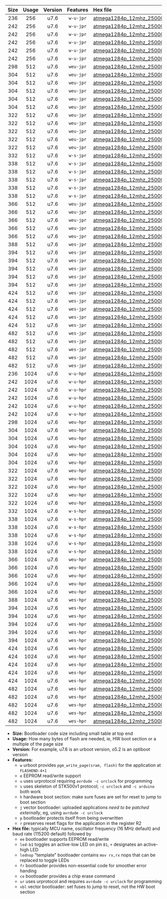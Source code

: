 |Size|Usage|Version|Features|Hex file|
|:-:|:-:|:-:|:-:|:--|
|236|256|u7.6|`w-u-jpr`|[atmega1284p_12mhz_250000bps_ur_vbl.hex](https://raw.githubusercontent.com/stefanrueger/urboot/main/bootloaders/atmega1284p/fcpu_12mhz/250000_bps/atmega1284p_12mhz_250000bps_ur_vbl.hex)|
|242|256|u7.6|`w-u-jpr`|[atmega1284p_12mhz_250000bps_led+b5_ur_vbl.hex](https://raw.githubusercontent.com/stefanrueger/urboot/main/bootloaders/atmega1284p/fcpu_12mhz/250000_bps/atmega1284p_12mhz_250000bps_led+b5_ur_vbl.hex)|
|242|256|u7.6|`w-u-jpr`|[atmega1284p_12mhz_250000bps_led+b7_ur_vbl.hex](https://raw.githubusercontent.com/stefanrueger/urboot/main/bootloaders/atmega1284p/fcpu_12mhz/250000_bps/atmega1284p_12mhz_250000bps_led+b7_ur_vbl.hex)|
|242|256|u7.6|`w-u-jpr`|[atmega1284p_12mhz_250000bps_led+c7_ur_vbl.hex](https://raw.githubusercontent.com/stefanrueger/urboot/main/bootloaders/atmega1284p/fcpu_12mhz/250000_bps/atmega1284p_12mhz_250000bps_led+c7_ur_vbl.hex)|
|242|256|u7.6|`w-u-jpr`|[atmega1284p_12mhz_250000bps_led+d7_ur_vbl.hex](https://raw.githubusercontent.com/stefanrueger/urboot/main/bootloaders/atmega1284p/fcpu_12mhz/250000_bps/atmega1284p_12mhz_250000bps_led+d7_ur_vbl.hex)|
|242|256|u7.6|`w-u-jpr`|[atmega1284p_12mhz_250000bps_lednop_ur_vbl.hex](https://raw.githubusercontent.com/stefanrueger/urboot/main/bootloaders/atmega1284p/fcpu_12mhz/250000_bps/atmega1284p_12mhz_250000bps_lednop_ur_vbl.hex)|
|298|512|u7.6|`weu-jpr`|[atmega1284p_12mhz_250000bps_ee_ur_vbl.hex](https://raw.githubusercontent.com/stefanrueger/urboot/main/bootloaders/atmega1284p/fcpu_12mhz/250000_bps/atmega1284p_12mhz_250000bps_ee_ur_vbl.hex)|
|304|512|u7.6|`weu-jpr`|[atmega1284p_12mhz_250000bps_ee_led+b5_ur_vbl.hex](https://raw.githubusercontent.com/stefanrueger/urboot/main/bootloaders/atmega1284p/fcpu_12mhz/250000_bps/atmega1284p_12mhz_250000bps_ee_led+b5_ur_vbl.hex)|
|304|512|u7.6|`weu-jpr`|[atmega1284p_12mhz_250000bps_ee_led+b7_ur_vbl.hex](https://raw.githubusercontent.com/stefanrueger/urboot/main/bootloaders/atmega1284p/fcpu_12mhz/250000_bps/atmega1284p_12mhz_250000bps_ee_led+b7_ur_vbl.hex)|
|304|512|u7.6|`weu-jpr`|[atmega1284p_12mhz_250000bps_ee_led+c7_ur_vbl.hex](https://raw.githubusercontent.com/stefanrueger/urboot/main/bootloaders/atmega1284p/fcpu_12mhz/250000_bps/atmega1284p_12mhz_250000bps_ee_led+c7_ur_vbl.hex)|
|304|512|u7.6|`weu-jpr`|[atmega1284p_12mhz_250000bps_ee_led+d7_ur_vbl.hex](https://raw.githubusercontent.com/stefanrueger/urboot/main/bootloaders/atmega1284p/fcpu_12mhz/250000_bps/atmega1284p_12mhz_250000bps_ee_led+d7_ur_vbl.hex)|
|304|512|u7.6|`weu-jpr`|[atmega1284p_12mhz_250000bps_ee_lednop_ur_vbl.hex](https://raw.githubusercontent.com/stefanrueger/urboot/main/bootloaders/atmega1284p/fcpu_12mhz/250000_bps/atmega1284p_12mhz_250000bps_ee_lednop_ur_vbl.hex)|
|322|512|u7.6|`weu-jpr`|[atmega1284p_12mhz_250000bps_ee_led+b5_fr_ur_vbl.hex](https://raw.githubusercontent.com/stefanrueger/urboot/main/bootloaders/atmega1284p/fcpu_12mhz/250000_bps/atmega1284p_12mhz_250000bps_ee_led+b5_fr_ur_vbl.hex)|
|322|512|u7.6|`weu-jpr`|[atmega1284p_12mhz_250000bps_ee_led+b7_fr_ur_vbl.hex](https://raw.githubusercontent.com/stefanrueger/urboot/main/bootloaders/atmega1284p/fcpu_12mhz/250000_bps/atmega1284p_12mhz_250000bps_ee_led+b7_fr_ur_vbl.hex)|
|322|512|u7.6|`weu-jpr`|[atmega1284p_12mhz_250000bps_ee_led+c7_fr_ur_vbl.hex](https://raw.githubusercontent.com/stefanrueger/urboot/main/bootloaders/atmega1284p/fcpu_12mhz/250000_bps/atmega1284p_12mhz_250000bps_ee_led+c7_fr_ur_vbl.hex)|
|322|512|u7.6|`weu-jpr`|[atmega1284p_12mhz_250000bps_ee_led+d7_fr_ur_vbl.hex](https://raw.githubusercontent.com/stefanrueger/urboot/main/bootloaders/atmega1284p/fcpu_12mhz/250000_bps/atmega1284p_12mhz_250000bps_ee_led+d7_fr_ur_vbl.hex)|
|322|512|u7.6|`weu-jpr`|[atmega1284p_12mhz_250000bps_ee_lednop_fr_ur_vbl.hex](https://raw.githubusercontent.com/stefanrueger/urboot/main/bootloaders/atmega1284p/fcpu_12mhz/250000_bps/atmega1284p_12mhz_250000bps_ee_lednop_fr_ur_vbl.hex)|
|332|512|u7.6|`w-s-jpr`|[atmega1284p_12mhz_250000bps_vbl.hex](https://raw.githubusercontent.com/stefanrueger/urboot/main/bootloaders/atmega1284p/fcpu_12mhz/250000_bps/atmega1284p_12mhz_250000bps_vbl.hex)|
|338|512|u7.6|`w-s-jpr`|[atmega1284p_12mhz_250000bps_led+b5_vbl.hex](https://raw.githubusercontent.com/stefanrueger/urboot/main/bootloaders/atmega1284p/fcpu_12mhz/250000_bps/atmega1284p_12mhz_250000bps_led+b5_vbl.hex)|
|338|512|u7.6|`w-s-jpr`|[atmega1284p_12mhz_250000bps_led+b7_vbl.hex](https://raw.githubusercontent.com/stefanrueger/urboot/main/bootloaders/atmega1284p/fcpu_12mhz/250000_bps/atmega1284p_12mhz_250000bps_led+b7_vbl.hex)|
|338|512|u7.6|`w-s-jpr`|[atmega1284p_12mhz_250000bps_led+c7_vbl.hex](https://raw.githubusercontent.com/stefanrueger/urboot/main/bootloaders/atmega1284p/fcpu_12mhz/250000_bps/atmega1284p_12mhz_250000bps_led+c7_vbl.hex)|
|338|512|u7.6|`w-s-jpr`|[atmega1284p_12mhz_250000bps_led+d7_vbl.hex](https://raw.githubusercontent.com/stefanrueger/urboot/main/bootloaders/atmega1284p/fcpu_12mhz/250000_bps/atmega1284p_12mhz_250000bps_led+d7_vbl.hex)|
|338|512|u7.6|`w-s-jpr`|[atmega1284p_12mhz_250000bps_lednop_vbl.hex](https://raw.githubusercontent.com/stefanrueger/urboot/main/bootloaders/atmega1284p/fcpu_12mhz/250000_bps/atmega1284p_12mhz_250000bps_lednop_vbl.hex)|
|366|512|u7.6|`weu-jpr`|[atmega1284p_12mhz_250000bps_ee_led+b5_fr_ce_ur_vbl.hex](https://raw.githubusercontent.com/stefanrueger/urboot/main/bootloaders/atmega1284p/fcpu_12mhz/250000_bps/atmega1284p_12mhz_250000bps_ee_led+b5_fr_ce_ur_vbl.hex)|
|366|512|u7.6|`weu-jpr`|[atmega1284p_12mhz_250000bps_ee_led+b7_fr_ce_ur_vbl.hex](https://raw.githubusercontent.com/stefanrueger/urboot/main/bootloaders/atmega1284p/fcpu_12mhz/250000_bps/atmega1284p_12mhz_250000bps_ee_led+b7_fr_ce_ur_vbl.hex)|
|366|512|u7.6|`weu-jpr`|[atmega1284p_12mhz_250000bps_ee_led+c7_fr_ce_ur_vbl.hex](https://raw.githubusercontent.com/stefanrueger/urboot/main/bootloaders/atmega1284p/fcpu_12mhz/250000_bps/atmega1284p_12mhz_250000bps_ee_led+c7_fr_ce_ur_vbl.hex)|
|366|512|u7.6|`weu-jpr`|[atmega1284p_12mhz_250000bps_ee_led+d7_fr_ce_ur_vbl.hex](https://raw.githubusercontent.com/stefanrueger/urboot/main/bootloaders/atmega1284p/fcpu_12mhz/250000_bps/atmega1284p_12mhz_250000bps_ee_led+d7_fr_ce_ur_vbl.hex)|
|366|512|u7.6|`weu-jpr`|[atmega1284p_12mhz_250000bps_ee_lednop_fr_ce_ur_vbl.hex](https://raw.githubusercontent.com/stefanrueger/urboot/main/bootloaders/atmega1284p/fcpu_12mhz/250000_bps/atmega1284p_12mhz_250000bps_ee_lednop_fr_ce_ur_vbl.hex)|
|388|512|u7.6|`wes-jpr`|[atmega1284p_12mhz_250000bps_ee_vbl.hex](https://raw.githubusercontent.com/stefanrueger/urboot/main/bootloaders/atmega1284p/fcpu_12mhz/250000_bps/atmega1284p_12mhz_250000bps_ee_vbl.hex)|
|394|512|u7.6|`wes-jpr`|[atmega1284p_12mhz_250000bps_ee_led+b5_vbl.hex](https://raw.githubusercontent.com/stefanrueger/urboot/main/bootloaders/atmega1284p/fcpu_12mhz/250000_bps/atmega1284p_12mhz_250000bps_ee_led+b5_vbl.hex)|
|394|512|u7.6|`wes-jpr`|[atmega1284p_12mhz_250000bps_ee_led+b7_vbl.hex](https://raw.githubusercontent.com/stefanrueger/urboot/main/bootloaders/atmega1284p/fcpu_12mhz/250000_bps/atmega1284p_12mhz_250000bps_ee_led+b7_vbl.hex)|
|394|512|u7.6|`wes-jpr`|[atmega1284p_12mhz_250000bps_ee_led+c7_vbl.hex](https://raw.githubusercontent.com/stefanrueger/urboot/main/bootloaders/atmega1284p/fcpu_12mhz/250000_bps/atmega1284p_12mhz_250000bps_ee_led+c7_vbl.hex)|
|394|512|u7.6|`wes-jpr`|[atmega1284p_12mhz_250000bps_ee_led+d7_vbl.hex](https://raw.githubusercontent.com/stefanrueger/urboot/main/bootloaders/atmega1284p/fcpu_12mhz/250000_bps/atmega1284p_12mhz_250000bps_ee_led+d7_vbl.hex)|
|394|512|u7.6|`wes-jpr`|[atmega1284p_12mhz_250000bps_ee_lednop_vbl.hex](https://raw.githubusercontent.com/stefanrueger/urboot/main/bootloaders/atmega1284p/fcpu_12mhz/250000_bps/atmega1284p_12mhz_250000bps_ee_lednop_vbl.hex)|
|424|512|u7.6|`wes-jpr`|[atmega1284p_12mhz_250000bps_ee_led+b5_fr_vbl.hex](https://raw.githubusercontent.com/stefanrueger/urboot/main/bootloaders/atmega1284p/fcpu_12mhz/250000_bps/atmega1284p_12mhz_250000bps_ee_led+b5_fr_vbl.hex)|
|424|512|u7.6|`wes-jpr`|[atmega1284p_12mhz_250000bps_ee_led+b7_fr_vbl.hex](https://raw.githubusercontent.com/stefanrueger/urboot/main/bootloaders/atmega1284p/fcpu_12mhz/250000_bps/atmega1284p_12mhz_250000bps_ee_led+b7_fr_vbl.hex)|
|424|512|u7.6|`wes-jpr`|[atmega1284p_12mhz_250000bps_ee_led+c7_fr_vbl.hex](https://raw.githubusercontent.com/stefanrueger/urboot/main/bootloaders/atmega1284p/fcpu_12mhz/250000_bps/atmega1284p_12mhz_250000bps_ee_led+c7_fr_vbl.hex)|
|424|512|u7.6|`wes-jpr`|[atmega1284p_12mhz_250000bps_ee_led+d7_fr_vbl.hex](https://raw.githubusercontent.com/stefanrueger/urboot/main/bootloaders/atmega1284p/fcpu_12mhz/250000_bps/atmega1284p_12mhz_250000bps_ee_led+d7_fr_vbl.hex)|
|424|512|u7.6|`wes-jpr`|[atmega1284p_12mhz_250000bps_ee_lednop_fr_vbl.hex](https://raw.githubusercontent.com/stefanrueger/urboot/main/bootloaders/atmega1284p/fcpu_12mhz/250000_bps/atmega1284p_12mhz_250000bps_ee_lednop_fr_vbl.hex)|
|482|512|u7.6|`wes-jpr`|[atmega1284p_12mhz_250000bps_ee_led+b5_fr_ce_vbl.hex](https://raw.githubusercontent.com/stefanrueger/urboot/main/bootloaders/atmega1284p/fcpu_12mhz/250000_bps/atmega1284p_12mhz_250000bps_ee_led+b5_fr_ce_vbl.hex)|
|482|512|u7.6|`wes-jpr`|[atmega1284p_12mhz_250000bps_ee_led+b7_fr_ce_vbl.hex](https://raw.githubusercontent.com/stefanrueger/urboot/main/bootloaders/atmega1284p/fcpu_12mhz/250000_bps/atmega1284p_12mhz_250000bps_ee_led+b7_fr_ce_vbl.hex)|
|482|512|u7.6|`wes-jpr`|[atmega1284p_12mhz_250000bps_ee_led+c7_fr_ce_vbl.hex](https://raw.githubusercontent.com/stefanrueger/urboot/main/bootloaders/atmega1284p/fcpu_12mhz/250000_bps/atmega1284p_12mhz_250000bps_ee_led+c7_fr_ce_vbl.hex)|
|482|512|u7.6|`wes-jpr`|[atmega1284p_12mhz_250000bps_ee_led+d7_fr_ce_vbl.hex](https://raw.githubusercontent.com/stefanrueger/urboot/main/bootloaders/atmega1284p/fcpu_12mhz/250000_bps/atmega1284p_12mhz_250000bps_ee_led+d7_fr_ce_vbl.hex)|
|482|512|u7.6|`wes-jpr`|[atmega1284p_12mhz_250000bps_ee_lednop_fr_ce_vbl.hex](https://raw.githubusercontent.com/stefanrueger/urboot/main/bootloaders/atmega1284p/fcpu_12mhz/250000_bps/atmega1284p_12mhz_250000bps_ee_lednop_fr_ce_vbl.hex)|
|236|1024|u7.6|`w-u-hpr`|[atmega1284p_12mhz_250000bps_ur.hex](https://raw.githubusercontent.com/stefanrueger/urboot/main/bootloaders/atmega1284p/fcpu_12mhz/250000_bps/atmega1284p_12mhz_250000bps_ur.hex)|
|242|1024|u7.6|`w-u-hpr`|[atmega1284p_12mhz_250000bps_led+b5_ur.hex](https://raw.githubusercontent.com/stefanrueger/urboot/main/bootloaders/atmega1284p/fcpu_12mhz/250000_bps/atmega1284p_12mhz_250000bps_led+b5_ur.hex)|
|242|1024|u7.6|`w-u-hpr`|[atmega1284p_12mhz_250000bps_led+b7_ur.hex](https://raw.githubusercontent.com/stefanrueger/urboot/main/bootloaders/atmega1284p/fcpu_12mhz/250000_bps/atmega1284p_12mhz_250000bps_led+b7_ur.hex)|
|242|1024|u7.6|`w-u-hpr`|[atmega1284p_12mhz_250000bps_led+c7_ur.hex](https://raw.githubusercontent.com/stefanrueger/urboot/main/bootloaders/atmega1284p/fcpu_12mhz/250000_bps/atmega1284p_12mhz_250000bps_led+c7_ur.hex)|
|242|1024|u7.6|`w-u-hpr`|[atmega1284p_12mhz_250000bps_led+d7_ur.hex](https://raw.githubusercontent.com/stefanrueger/urboot/main/bootloaders/atmega1284p/fcpu_12mhz/250000_bps/atmega1284p_12mhz_250000bps_led+d7_ur.hex)|
|242|1024|u7.6|`w-u-hpr`|[atmega1284p_12mhz_250000bps_lednop_ur.hex](https://raw.githubusercontent.com/stefanrueger/urboot/main/bootloaders/atmega1284p/fcpu_12mhz/250000_bps/atmega1284p_12mhz_250000bps_lednop_ur.hex)|
|298|1024|u7.6|`weu-hpr`|[atmega1284p_12mhz_250000bps_ee_ur.hex](https://raw.githubusercontent.com/stefanrueger/urboot/main/bootloaders/atmega1284p/fcpu_12mhz/250000_bps/atmega1284p_12mhz_250000bps_ee_ur.hex)|
|304|1024|u7.6|`weu-hpr`|[atmega1284p_12mhz_250000bps_ee_led+b5_ur.hex](https://raw.githubusercontent.com/stefanrueger/urboot/main/bootloaders/atmega1284p/fcpu_12mhz/250000_bps/atmega1284p_12mhz_250000bps_ee_led+b5_ur.hex)|
|304|1024|u7.6|`weu-hpr`|[atmega1284p_12mhz_250000bps_ee_led+b7_ur.hex](https://raw.githubusercontent.com/stefanrueger/urboot/main/bootloaders/atmega1284p/fcpu_12mhz/250000_bps/atmega1284p_12mhz_250000bps_ee_led+b7_ur.hex)|
|304|1024|u7.6|`weu-hpr`|[atmega1284p_12mhz_250000bps_ee_led+c7_ur.hex](https://raw.githubusercontent.com/stefanrueger/urboot/main/bootloaders/atmega1284p/fcpu_12mhz/250000_bps/atmega1284p_12mhz_250000bps_ee_led+c7_ur.hex)|
|304|1024|u7.6|`weu-hpr`|[atmega1284p_12mhz_250000bps_ee_led+d7_ur.hex](https://raw.githubusercontent.com/stefanrueger/urboot/main/bootloaders/atmega1284p/fcpu_12mhz/250000_bps/atmega1284p_12mhz_250000bps_ee_led+d7_ur.hex)|
|304|1024|u7.6|`weu-hpr`|[atmega1284p_12mhz_250000bps_ee_lednop_ur.hex](https://raw.githubusercontent.com/stefanrueger/urboot/main/bootloaders/atmega1284p/fcpu_12mhz/250000_bps/atmega1284p_12mhz_250000bps_ee_lednop_ur.hex)|
|322|1024|u7.6|`weu-hpr`|[atmega1284p_12mhz_250000bps_ee_led+b5_fr_ur.hex](https://raw.githubusercontent.com/stefanrueger/urboot/main/bootloaders/atmega1284p/fcpu_12mhz/250000_bps/atmega1284p_12mhz_250000bps_ee_led+b5_fr_ur.hex)|
|322|1024|u7.6|`weu-hpr`|[atmega1284p_12mhz_250000bps_ee_led+b7_fr_ur.hex](https://raw.githubusercontent.com/stefanrueger/urboot/main/bootloaders/atmega1284p/fcpu_12mhz/250000_bps/atmega1284p_12mhz_250000bps_ee_led+b7_fr_ur.hex)|
|322|1024|u7.6|`weu-hpr`|[atmega1284p_12mhz_250000bps_ee_led+c7_fr_ur.hex](https://raw.githubusercontent.com/stefanrueger/urboot/main/bootloaders/atmega1284p/fcpu_12mhz/250000_bps/atmega1284p_12mhz_250000bps_ee_led+c7_fr_ur.hex)|
|322|1024|u7.6|`weu-hpr`|[atmega1284p_12mhz_250000bps_ee_led+d7_fr_ur.hex](https://raw.githubusercontent.com/stefanrueger/urboot/main/bootloaders/atmega1284p/fcpu_12mhz/250000_bps/atmega1284p_12mhz_250000bps_ee_led+d7_fr_ur.hex)|
|322|1024|u7.6|`weu-hpr`|[atmega1284p_12mhz_250000bps_ee_lednop_fr_ur.hex](https://raw.githubusercontent.com/stefanrueger/urboot/main/bootloaders/atmega1284p/fcpu_12mhz/250000_bps/atmega1284p_12mhz_250000bps_ee_lednop_fr_ur.hex)|
|332|1024|u7.6|`w-s-hpr`|[atmega1284p_12mhz_250000bps.hex](https://raw.githubusercontent.com/stefanrueger/urboot/main/bootloaders/atmega1284p/fcpu_12mhz/250000_bps/atmega1284p_12mhz_250000bps.hex)|
|338|1024|u7.6|`w-s-hpr`|[atmega1284p_12mhz_250000bps_led+b5.hex](https://raw.githubusercontent.com/stefanrueger/urboot/main/bootloaders/atmega1284p/fcpu_12mhz/250000_bps/atmega1284p_12mhz_250000bps_led+b5.hex)|
|338|1024|u7.6|`w-s-hpr`|[atmega1284p_12mhz_250000bps_led+b7.hex](https://raw.githubusercontent.com/stefanrueger/urboot/main/bootloaders/atmega1284p/fcpu_12mhz/250000_bps/atmega1284p_12mhz_250000bps_led+b7.hex)|
|338|1024|u7.6|`w-s-hpr`|[atmega1284p_12mhz_250000bps_led+c7.hex](https://raw.githubusercontent.com/stefanrueger/urboot/main/bootloaders/atmega1284p/fcpu_12mhz/250000_bps/atmega1284p_12mhz_250000bps_led+c7.hex)|
|338|1024|u7.6|`w-s-hpr`|[atmega1284p_12mhz_250000bps_led+d7.hex](https://raw.githubusercontent.com/stefanrueger/urboot/main/bootloaders/atmega1284p/fcpu_12mhz/250000_bps/atmega1284p_12mhz_250000bps_led+d7.hex)|
|338|1024|u7.6|`w-s-hpr`|[atmega1284p_12mhz_250000bps_lednop.hex](https://raw.githubusercontent.com/stefanrueger/urboot/main/bootloaders/atmega1284p/fcpu_12mhz/250000_bps/atmega1284p_12mhz_250000bps_lednop.hex)|
|366|1024|u7.6|`weu-hpr`|[atmega1284p_12mhz_250000bps_ee_led+b5_fr_ce_ur.hex](https://raw.githubusercontent.com/stefanrueger/urboot/main/bootloaders/atmega1284p/fcpu_12mhz/250000_bps/atmega1284p_12mhz_250000bps_ee_led+b5_fr_ce_ur.hex)|
|366|1024|u7.6|`weu-hpr`|[atmega1284p_12mhz_250000bps_ee_led+b7_fr_ce_ur.hex](https://raw.githubusercontent.com/stefanrueger/urboot/main/bootloaders/atmega1284p/fcpu_12mhz/250000_bps/atmega1284p_12mhz_250000bps_ee_led+b7_fr_ce_ur.hex)|
|366|1024|u7.6|`weu-hpr`|[atmega1284p_12mhz_250000bps_ee_led+c7_fr_ce_ur.hex](https://raw.githubusercontent.com/stefanrueger/urboot/main/bootloaders/atmega1284p/fcpu_12mhz/250000_bps/atmega1284p_12mhz_250000bps_ee_led+c7_fr_ce_ur.hex)|
|366|1024|u7.6|`weu-hpr`|[atmega1284p_12mhz_250000bps_ee_led+d7_fr_ce_ur.hex](https://raw.githubusercontent.com/stefanrueger/urboot/main/bootloaders/atmega1284p/fcpu_12mhz/250000_bps/atmega1284p_12mhz_250000bps_ee_led+d7_fr_ce_ur.hex)|
|366|1024|u7.6|`weu-hpr`|[atmega1284p_12mhz_250000bps_ee_lednop_fr_ce_ur.hex](https://raw.githubusercontent.com/stefanrueger/urboot/main/bootloaders/atmega1284p/fcpu_12mhz/250000_bps/atmega1284p_12mhz_250000bps_ee_lednop_fr_ce_ur.hex)|
|388|1024|u7.6|`wes-hpr`|[atmega1284p_12mhz_250000bps_ee.hex](https://raw.githubusercontent.com/stefanrueger/urboot/main/bootloaders/atmega1284p/fcpu_12mhz/250000_bps/atmega1284p_12mhz_250000bps_ee.hex)|
|394|1024|u7.6|`wes-hpr`|[atmega1284p_12mhz_250000bps_ee_led+b5.hex](https://raw.githubusercontent.com/stefanrueger/urboot/main/bootloaders/atmega1284p/fcpu_12mhz/250000_bps/atmega1284p_12mhz_250000bps_ee_led+b5.hex)|
|394|1024|u7.6|`wes-hpr`|[atmega1284p_12mhz_250000bps_ee_led+b7.hex](https://raw.githubusercontent.com/stefanrueger/urboot/main/bootloaders/atmega1284p/fcpu_12mhz/250000_bps/atmega1284p_12mhz_250000bps_ee_led+b7.hex)|
|394|1024|u7.6|`wes-hpr`|[atmega1284p_12mhz_250000bps_ee_led+c7.hex](https://raw.githubusercontent.com/stefanrueger/urboot/main/bootloaders/atmega1284p/fcpu_12mhz/250000_bps/atmega1284p_12mhz_250000bps_ee_led+c7.hex)|
|394|1024|u7.6|`wes-hpr`|[atmega1284p_12mhz_250000bps_ee_led+d7.hex](https://raw.githubusercontent.com/stefanrueger/urboot/main/bootloaders/atmega1284p/fcpu_12mhz/250000_bps/atmega1284p_12mhz_250000bps_ee_led+d7.hex)|
|394|1024|u7.6|`wes-hpr`|[atmega1284p_12mhz_250000bps_ee_lednop.hex](https://raw.githubusercontent.com/stefanrueger/urboot/main/bootloaders/atmega1284p/fcpu_12mhz/250000_bps/atmega1284p_12mhz_250000bps_ee_lednop.hex)|
|424|1024|u7.6|`wes-hpr`|[atmega1284p_12mhz_250000bps_ee_led+b5_fr.hex](https://raw.githubusercontent.com/stefanrueger/urboot/main/bootloaders/atmega1284p/fcpu_12mhz/250000_bps/atmega1284p_12mhz_250000bps_ee_led+b5_fr.hex)|
|424|1024|u7.6|`wes-hpr`|[atmega1284p_12mhz_250000bps_ee_led+b7_fr.hex](https://raw.githubusercontent.com/stefanrueger/urboot/main/bootloaders/atmega1284p/fcpu_12mhz/250000_bps/atmega1284p_12mhz_250000bps_ee_led+b7_fr.hex)|
|424|1024|u7.6|`wes-hpr`|[atmega1284p_12mhz_250000bps_ee_led+c7_fr.hex](https://raw.githubusercontent.com/stefanrueger/urboot/main/bootloaders/atmega1284p/fcpu_12mhz/250000_bps/atmega1284p_12mhz_250000bps_ee_led+c7_fr.hex)|
|424|1024|u7.6|`wes-hpr`|[atmega1284p_12mhz_250000bps_ee_led+d7_fr.hex](https://raw.githubusercontent.com/stefanrueger/urboot/main/bootloaders/atmega1284p/fcpu_12mhz/250000_bps/atmega1284p_12mhz_250000bps_ee_led+d7_fr.hex)|
|424|1024|u7.6|`wes-hpr`|[atmega1284p_12mhz_250000bps_ee_lednop_fr.hex](https://raw.githubusercontent.com/stefanrueger/urboot/main/bootloaders/atmega1284p/fcpu_12mhz/250000_bps/atmega1284p_12mhz_250000bps_ee_lednop_fr.hex)|
|482|1024|u7.6|`wes-hpr`|[atmega1284p_12mhz_250000bps_ee_led+b5_fr_ce.hex](https://raw.githubusercontent.com/stefanrueger/urboot/main/bootloaders/atmega1284p/fcpu_12mhz/250000_bps/atmega1284p_12mhz_250000bps_ee_led+b5_fr_ce.hex)|
|482|1024|u7.6|`wes-hpr`|[atmega1284p_12mhz_250000bps_ee_led+b7_fr_ce.hex](https://raw.githubusercontent.com/stefanrueger/urboot/main/bootloaders/atmega1284p/fcpu_12mhz/250000_bps/atmega1284p_12mhz_250000bps_ee_led+b7_fr_ce.hex)|
|482|1024|u7.6|`wes-hpr`|[atmega1284p_12mhz_250000bps_ee_led+c7_fr_ce.hex](https://raw.githubusercontent.com/stefanrueger/urboot/main/bootloaders/atmega1284p/fcpu_12mhz/250000_bps/atmega1284p_12mhz_250000bps_ee_led+c7_fr_ce.hex)|
|482|1024|u7.6|`wes-hpr`|[atmega1284p_12mhz_250000bps_ee_led+d7_fr_ce.hex](https://raw.githubusercontent.com/stefanrueger/urboot/main/bootloaders/atmega1284p/fcpu_12mhz/250000_bps/atmega1284p_12mhz_250000bps_ee_led+d7_fr_ce.hex)|
|482|1024|u7.6|`wes-hpr`|[atmega1284p_12mhz_250000bps_ee_lednop_fr_ce.hex](https://raw.githubusercontent.com/stefanrueger/urboot/main/bootloaders/atmega1284p/fcpu_12mhz/250000_bps/atmega1284p_12mhz_250000bps_ee_lednop_fr_ce.hex)|

- **Size:** Bootloader code size including small table at top end
- **Usage:** How many bytes of flash are needed, ie, HW boot section or a multiple of the page size
- **Version:** For example, u7.6 is an urboot version, o5.2 is an optiboot version
- **Features:**
  + `w` urboot provides `pgm_write_page(sram, flash)` for the application at `FLASHEND-4+1`
  + `e` EEPROM read/write support
  + `u` uses urprotocol requiring `avrdude -c urclock` for programming
  + `s` uses skeleton of STK500v1 protocol; `-c urclock` and `-c arduino` both work
  + `h` hardware boot section: make sure fuses are set for reset to jump to boot section
  + `j` vector bootloader: uploaded applications *need to be patched externally*, eg, using `avrdude -c urclock`
  + `p` bootloader protects itself from being overwritten
  + `r` preserves reset flags for the application in the register R2
- **Hex file:** typically MCU name, oscillator frequency (16 MHz default) and baud rate (115200 default) followed by
  + `ee` bootloader supports EEPROM read/write
  + `led-b1` toggles an active-low LED on pin `B1`, `+` designates an active-high LED
  + `lednop` "template" bootloader contains `mov rx,rx` nops that can be replaced to toggle LEDs
  + `fr` bootloader provides non-essential code for smoother error handing
  + `ce` bootloader provides a chip erase command
  + `ur` uses urprotocol and requires `avrdude -c urclock` for programming
  + `vbl` vector bootloader: set fuses to jump to reset, not the HW boot section
